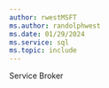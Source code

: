 ```yaml
---
author: rwestMSFT
ms.author: randolphwest
ms.date: 01/29/2024
ms.service: sql
ms.topic: include
---
```

 Service Broker 
